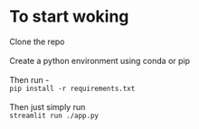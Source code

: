 # To start woking 
Clone the repo
<br><br>
Create a python environment using conda or pip
<br><br>
Then run -
<br>
`pip install -r requirements.txt`
<br><br>
Then just simply run
<br>
`streamlit run ./app.py`
